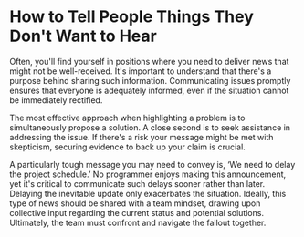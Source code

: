 # How to Tell People Things They Don't Want to Hear

Often, you'll find yourself in positions where you need to deliver news that might not be well-received. It's important to understand that there's a purpose behind sharing such information. Communicating issues promptly ensures that everyone is adequately informed, even if the situation cannot be immediately rectified.

The most effective approach when highlighting a problem is to simultaneously propose a solution. A close second is to seek assistance in addressing the issue. If there's a risk your message might be met with skepticism, securing evidence to back up your claim is crucial.

A particularly tough message you may need to convey is, ‘We need to delay the project schedule.’ No programmer enjoys making this announcement, yet it's critical to communicate such delays sooner rather than later. Delaying the inevitable update only exacerbates the situation. Ideally, this type of news should be shared with a team mindset, drawing upon collective input regarding the current status and potential solutions. Ultimately, the team must confront and navigate the fallout together.

<!-- Next [How to Deal with Managerial Myths](10-How-to-Deal-with-Managerial-Myths.md) -->
